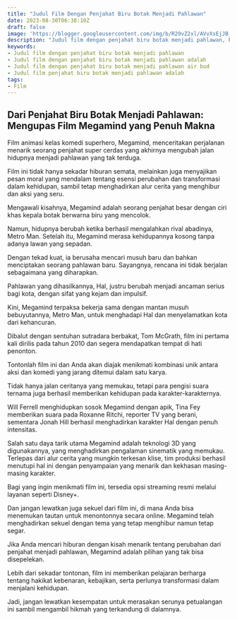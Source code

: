 ```yaml
---
title: "Judul Film Dengan Penjahat Biru Botak Menjadi Pahlawan"
date: 2023-08-30T06:38:10Z
draft: false
image: 'https://blogger.googleusercontent.com/img/b/R29vZ2xl/AVvXsEjJB_wM7iSeglHJaX4gMXMrAY6prkguYOTC_Uqrg-BN04u5ZdNpxQxA3l8L0cTQz38pqofsK3-Mo6L_itJxhHLOgiGGq_Sv8on1N3o1-jXt7ojbEZnPaumE3EScT5tahOWo4Vma8Ygs_REC3blTwizNr24pKTS-FpSUf_aaOoNiDHHDWM7np093nS-piTk/s360/film-megamind.jpg'
description: "Judul film dengan penjahat biru botak menjadi pahlawan, Film animasi kelas komedi superhero, Megamind, menceritakan perjalanan menarik seorang penjahat super cerdas yang akhirnya mengubah jalan hidupnya menjadi pahlawan yang tak terduga."
keywords:
- Judul film dengan penjahat biru botak menjadi pahlawan
- Judul film dengan penjahat biru botak menjadi pahlawan adalah
- Judul film dengan penjahat biru botak menjadi pahlawan air bud
- Judul film penjahat biru botak menjadi pahlawan adalah
tags:
- Film
---
```


## Dari Penjahat Biru Botak Menjadi Pahlawan: Mengupas Film Megamind yang Penuh Makna

Film animasi kelas komedi superhero, Megamind, menceritakan perjalanan menarik seorang penjahat super cerdas yang akhirnya mengubah jalan hidupnya menjadi pahlawan yang tak terduga.

Film ini tidak hanya sekadar hiburan semata, melainkan juga menyajikan pesan moral yang mendalam tentang esensi perubahan dan transformasi dalam kehidupan, sambil tetap menghadirkan alur cerita yang menghibur dan aksi yang seru.

Mengawali kisahnya, Megamind adalah seorang penjahat besar dengan ciri khas kepala botak berwarna biru yang mencolok.

Namun, hidupnya berubah ketika berhasil mengalahkan rival abadinya, Metro Man. Setelah itu, Megamind merasa kehidupannya kosong tanpa adanya lawan yang sepadan.

Dengan tekad kuat, ia berusaha mencari musuh baru dan bahkan menciptakan seorang pahlawan baru. Sayangnya, rencana ini tidak berjalan sebagaimana yang diharapkan.

Pahlawan yang dihasilkannya, Hal, justru berubah menjadi ancaman serius bagi kota, dengan sifat yang kejam dan impulsif.

Kini, Megamind terpaksa bekerja sama dengan mantan musuh bebuyutannya, Metro Man, untuk menghadapi Hal dan menyelamatkan kota dari kehancuran.

Dibalut dengan sentuhan sutradara berbakat, Tom McGrath, film ini pertama kali dirilis pada tahun 2010 dan segera mendapatkan tempat di hati penonton.

Tontonlah film ini dan Anda akan diajak menikmati kombinasi unik antara aksi dan komedi yang jarang ditemui dalam satu karya.

Tidak hanya jalan ceritanya yang memukau, tetapi para pengisi suara ternama juga berhasil memberikan kehidupan pada karakter-karakternya.

Will Ferrell menghidupkan sosok Megamind dengan apik, Tina Fey memberikan suara pada Roxanne Ritchi, reporter TV yang berani, sementara Jonah Hill berhasil menghadirkan karakter Hal dengan penuh intensitas.

Salah satu daya tarik utama Megamind adalah teknologi 3D yang digunakannya, yang menghadirkan pengalaman sinematik yang memukau. Terlepas dari alur cerita yang mungkin terkesan klise, tim produksi berhasil menutupi hal ini dengan penyampaian yang menarik dan kekhasan masing-masing karakter.

Bagi yang ingin menikmati film ini, tersedia opsi streaming resmi melalui layanan seperti Disney+.

Dan jangan lewatkan juga sekuel dari film ini, di mana Anda bisa menemukan tautan untuk menontonnya secara online. Megamind telah menghadirkan sekuel dengan tema yang tetap menghibur namun tetap segar.

Jika Anda mencari hiburan dengan kisah menarik tentang perubahan dari penjahat menjadi pahlawan, Megamind adalah pilihan yang tak bisa disepelekan.

Lebih dari sekadar tontonan, film ini memberikan pelajaran berharga tentang hakikat kebenaran, kebajikan, serta perlunya transformasi dalam menjalani kehidupan.

Jadi, jangan lewatkan kesempatan untuk merasakan serunya petualangan ini sambil mengambil hikmah yang terkandung di dalamnya.